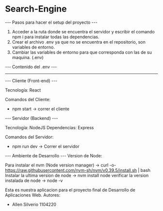 # Search-Engine

--- Pasos para hacer el setup del proyecto ---

1. Acceder a la ruta donde se encuentra el servidor y escribir el comando npm i para instalar todas las dependencias.
3. Crear el archivo .env ya que no se encuentra en el repositorio, son variables de entorno.
2. Cambiar las variables de entorno para que corresponda con las de su maquina. (.env)


--- Contenido del .env ---

---------------------------




--- Cliente (Front-end) ---

Tecnología: React

Comandos del Cliente:
- npm start -> correr el cliente


--- Servidor (Backend) ---

Tecnología: NodeJS
Dependencias: Express

Comandos del Servidor:
- npm run dev -> Correr el servidor



--- Ambiente de Desarrollo ---
Version de Node: 

Para instalar el nvm (Node version manager) -> curl -o- https://raw.githubusercontent.com/nvm-sh/nvm/v0.39.5/install.sh | bash
Instalar la ultima version de node -> nvm install node
verificar la version instalada de node -> node -v




Esta es nuestra aplicacion para el proyecto final de Desarrollo de Aplicaciones Web.
Autores:
- Allen Silverio 1104220